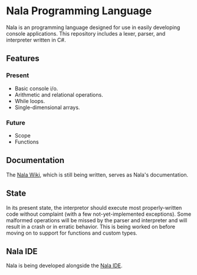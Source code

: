 # Nala Programming Language
 
 Nala is an programming language designed for use in easily developing console applications. This repository includes a lexer, parser, and interpreter written in C#.

## Features
### Present
 - Basic console i/o.
 - Arithmetic and relational operations.
 - While loops.
 - Single-dimensional arrays.
 
### Future
 - Scope
 - Functions
      
## Documentation
The [Nala Wiki](https://github.com/ntwiles/Nala/wiki), which is still being written, serves as Nala's documentation.
 
## State
In its present state, the interpretor should execute most properly-written code without complaint (with a few not-yet-implemented exceptions). Some malformed operations will be missed by the parser and interpreter and will result in a crash or in erratic behavior. This is being worked on before moving on to support for functions and custom types. 
 
## Nala IDE 
Nala is being developed alongside the [Nala IDE](https://github.com/ntwiles/Nala-IDE).
